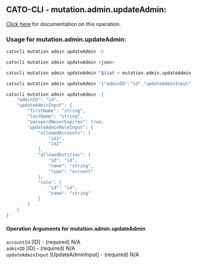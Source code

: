 
## CATO-CLI - mutation.admin.updateAdmin:
[Click here](https://api.catonetworks.com/documentation/#mutation-mutation.admin.updateAdmin) for documentation on this operation.

### Usage for mutation.admin.updateAdmin:

```bash
catocli mutation admin updateAdmin -h

catocli mutation admin updateAdmin <json>

catocli mutation admin updateAdmin "$(cat < mutation.admin.updateAdmin.json)"

catocli mutation admin updateAdmin '{"adminID":"id","updateAdminInput":{"firstName":"string","lastName":"string","passwordNeverExpires":true,"updateAdminRoleInput":{"allowedAccounts":["id1","id2"],"allowedEntities":{"id":"id","name":"string","type":"account"},"role":{"id":"id","name":"string"}}}}'

catocli mutation admin updateAdmin '{
    "adminID": "id",
    "updateAdminInput": {
        "firstName": "string",
        "lastName": "string",
        "passwordNeverExpires": true,
        "updateAdminRoleInput": {
            "allowedAccounts": [
                "id1",
                "id2"
            ],
            "allowedEntities": {
                "id": "id",
                "name": "string",
                "type": "account"
            },
            "role": {
                "id": "id",
                "name": "string"
            }
        }
    }
}'
```

#### Operation Arguments for mutation.admin.updateAdmin ####

`accountId` [ID] - (required) N/A    
`adminID` [ID] - (required) N/A    
`updateAdminInput` [UpdateAdminInput] - (required) N/A    
